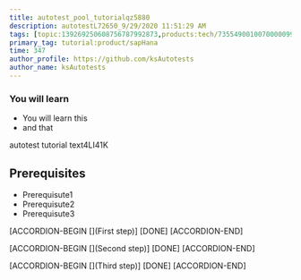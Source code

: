 ```yaml
---
title: autotest_pool_tutorialqz5880
description: autotestL72650_9/29/2020 11:51:29 AM
tags: [topic:139269250608756787992873,products:tech/73554900100700000996,tutorial:experience/advanced]
primary_tag: tutorial:product/sapHana
time: 347
author_profile: https://github.com/ksAutotests
author_name: ksAutotests
---
```

### You will learn
- You will learn this
- and that

autotest tutorial text4LI41K

## Prerequisites
- Prerequisute1
- Prerequisute2
- Prerequisute3

[ACCORDION-BEGIN [](First step)]
[DONE]
[ACCORDION-END]

[ACCORDION-BEGIN [](Second step)]
[DONE]
[ACCORDION-END]

[ACCORDION-BEGIN [](Third step)]
[DONE]
[ACCORDION-END]

